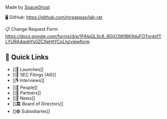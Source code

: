 Made by [SpaceGhost](https://x.com/SpaceGhost_42)

🖥️ GitHub: https://github.com/mrpappas/lab-rat

📋 Change Request Form: https://docs.google.com/forms/d/e/1FAIpQLSc8_RGjO3WIBK9duFOTnrdnfTLYURA4qqhYs0ZCXeHtYCoLlg/viewform
## 🔗 Quick Links

- [[🚀 Launches]]
- [[💼 SEC Filings (All)]]
- [[🎙️ Interviews]]
- [[🙋 People]]
- [[🤝 Partners]]
- [[📰 News]]
- [[🏛️ Board of Directors]]
- [[🟢 Subsidiaries]]


